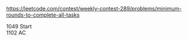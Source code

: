 https://leetcode.com/contest/weekly-contest-289/problems/minimum-rounds-to-complete-all-tasks

1049 Start  
1102 AC